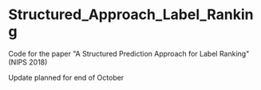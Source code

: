 # Structured_Approach_Label_Ranking
Code for the paper "A Structured Prediction Approach for Label Ranking" (NIPS 2018)

Update planned for end of October
